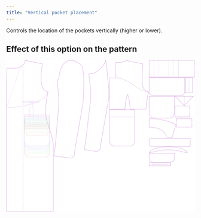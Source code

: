 ```yaml
---
title: "Vertical pocket placement"
---
```


Controls the location of the pockets vertically (higher or lower).

## Effect of this option on the pattern

![This image shows the effect of this option by superimposing several variants that have a different value for this option](carlton_pocketplacementvertical_sample.svg "Effect of this option on the pattern")
